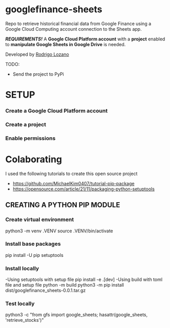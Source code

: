 # googlefinance-sheets
Repo to retrieve historical financial data from Google Finance using a Google Cloud Computing account connection to the Sheets app.

***REQUIREMENTS!*** A **Google Cloud Platform account** with a **project** enabled to **manipulate Google Sheets in Google Drive** is needed.

Developed by [Rodrigo Lozano](https://rolozanod.github.io/ "Developer personal webpage")

TODO:
- Send the project to PyPi

# SETUP
### Create a Google Cloud Platform account

### Create a project

### Enable permissions

# Colaborating
I used the following tutorials to create this open source project
- https://github.com/MichaelKim0407/tutorial-pip-package
- https://opensource.com/article/21/11/packaging-python-setuptools

## CREATING A PYTHON PIP MODULE
### Create virtual environment
python3 -m venv .VENV
source .VENV/bin/activate

### Install base packages
pip install -U pip setuptools

### Install locally
-Using setuptools with setup file
pip install -e .[dev]
-Using build with toml file and setup file
python -m build
python3 -m pip install dist/googlefinance_sheets-0.0.1.tar.gz

### Test locally
python3 -c "from gfs import google_sheets; hasattr(google_sheets, 'retrieve_stocks')"